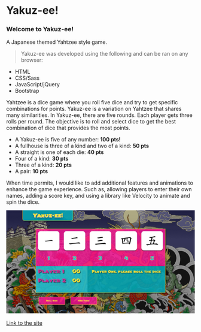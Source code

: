 # Yakuz-ee!

### Welcome to **Yakuz-ee!**

A Japanese themed Yahtzee style game.

> Yakuz-ee was developed using the following and can be ran on any browser:
* HTML
* CSS/Sass
* JavaScript/jQuery
* Bootstrap

Yahtzee is a dice game where you roll five dice and try to get specific combinations for points. Yakuz-ee is a variation on Yahtzee that shares many similarities. In Yakuz-ee, there are five rounds. Each player gets three rolls per round. The objective is to roll and select dice to get the best combination of dice that provides the most points.

* A Yakuz-ee is five of any number: **100 pts!**
* A fullhouse is three of a kind and two of a kind: **50 pts**
* A straight is one of each die: **40 pts**
* Four of a kind: **30 pts**
* Three of a kind: **20 pts**
* A pair: **10 pts**

When time permits, I would like to add additional features and animations to enhance the game experience. Such as, allowing players to enter their own names, adding a score key, and using a library like Velocity to animate and spin the dice.

![Yakuz-ee Image](images/screenshot.png)

[Link to the site](jeffsteed.github.io/project1)
